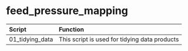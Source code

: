 # feed_pressure_mapping

| Script            | Function                                                                                              |
|:------------------|:------------------------------------------------------------------------------------------------------|
| 01_tidying_data   | This script is used for tidying data products                                                         |